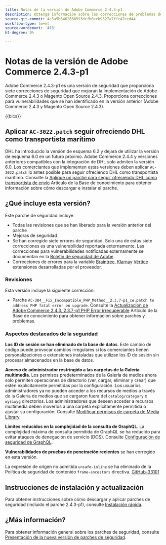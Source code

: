 ```yaml
---
title: Notas de la versión de Adobe Commerce 2.4.3-p1
description: Obtenga información sobre las correcciones de problemas de seguridad en la versión 2.4.3-p1 de Adobe Commerce.
source-git-commit: 4c3a5b6462668993dcfb0ecb9327a7ffc47ced44
workflow-type: tm+mt
source-wordcount: '478'
ht-degree: 0%

---
```



# Notas de la versión de Adobe Commerce 2.4.3-p1

Adobe Commerce 2.4.3-p1 es una versión de seguridad que proporciona siete correcciones de seguridad que mejoran la implementación de Adobe Commerce 2.4.3 o Magento Open Source 2.4.3. Proporciona correcciones para vulnerabilidades que se han identificado en la versión anterior (Adobe Commerce 2.4.3 y Magento Open Source 2.4.3).

{{bics}}

## Aplicar `AC-3022.patch` seguir ofreciendo DHL como transportista marítimo

DHL ha introducido la versión de esquema 6.2 y dejará de utilizar la versión de esquema 6.0 en un futuro próximo. Adobe Commerce 2.4.4 y versiones anteriores compatibles con la integración de DHL solo admiten la versión 6.0. Los comerciantes que implementen estas versiones deben aplicar `AC-3022.patch` lo antes posible para seguir ofreciendo DHL como transportista marítimo. Consulte la [Aplique un parche para seguir ofreciendo DHL como transportista de envío](https://support.magento.com/hc/en-us/articles/7707818131597-Apply-a-patch-to-continue-offering-DHL-as-shipping-carrier) Artículo de la Base de conocimiento para obtener información sobre cómo descargar e instalar el parche.

## ¿Qué incluye esta versión?

Este parche de seguridad incluye:

* Todas las revisiones que se han liberado para la versión anterior del parche
* Mejoras de seguridad
* Se han corregido siete errores de seguridad. Solo una de estas siete correcciones es una vulnerabilidad reportada externamente. Las correcciones para vulnerabilidades notificadas externamente se documentan en la [Boletín de seguridad de Adobe](https://helpx.adobe.com/security/products/magento/apsb21-86.html).
* Correcciones de errores para la variable [Braintree](https://docs.magento.com/user-guide/payment/braintree.html), [Klarna](https://docs.magento.com/user-guide/payment/klarna.html#changes-in-the-latest-release)y [Vértice](https://docs.magento.com/user-guide/tax/vertex.html#changes-in-the-latest-release) extensiones desarrolladas por el proveedor.

### Revisiones

Esta versión incluye la siguiente corrección:

* Parche `AC-384__Fix_Incompatible_PHP_Method__2.3.7-p1_ce.patch to address PHP fatal error on upgrade`. Consulte la [Actualización de Adobe Commerce 2.4.3, 2.3.7-p1 PHP Error irrecuperable](https://support.magento.com/hc/en-us/articles/4408021533069-Adobe-Commerce-upgrade-2-4-3-2-3-7-p1-PHP-Fatal-error-Hotfix) Artículo de la Base de conocimiento para obtener información sobre parches y problemas.

### Aspectos destacados de la seguridad

**Los ID de sesión se han eliminado de la base de datos**. Este cambio de código puede provocar cambios irregulares si los comerciantes tienen personalizaciones o extensiones instaladas que utilizan los ID de sesión sin procesar almacenados en la base de datos. <!-- MC-40976-->

**Acceso de administrador restringido a las carpetas de la Galería multimedia**. Los permisos predeterminados de la Galería de medios ahora solo permiten operaciones de directorio (ver, cargar, eliminar y crear) que estén explícitamente permitidas por la configuración. Los usuarios administradores ya no pueden acceder a los recursos de medios a través de la Galería de medios que se cargaron fuera del `catalog/category` o `wysiwyg` directorios. Los administradores que deseen acceder a recursos multimedia deben moverlos a una carpeta explícitamente permitida o ajustar su configuración. Consulte [Modificar permisos de carpeta de Media Library](https://developer.adobe.com/commerce/php/tutorials/backend/modify-image-library-permissions/). <!-- B2B-1897-->

**Límites reducidos en la complejidad de la consulta de GraphQL**. La complejidad máxima de consulta permitida de GraphQL se ha reducido para evitar ataques de denegación de servicio (DOS). Consulte [Configuración de seguridad de GraphQL](https://devdocs.magento.com/guides/v2.4/graphql/security-configuration.html). <!-- PWA-1700-->

**Vulnerabilidades de pruebas de penetración recientes** se han corregido en esta versión. <!-- MC-42431-->

La expresión de origen no admitida `unsafe-inline` se ha eliminado de la Política de seguridad de contenido `frame-ancestors` directiva. [GitHub-33101](https://github.com/magento/magento2/issues/33101)<!-- MC-42632-->

## Instrucciones de instalación y actualización

Para obtener instrucciones sobre cómo descargar y aplicar parches de seguridad (incluido el parche 2.4.3-p1), consulte [Instalación rápida](../../../installation/composer.md).

## ¿Más información?

Para obtener información general sobre los parches de seguridad, consulte [Presentación de la nueva versión de parches de seguridad](https://community.magento.com/t5/Magento-DevBlog/Introducing-the-New-Security-Patch-Release/ba-p/141287).
